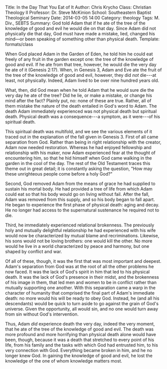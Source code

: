 Title: In the Day That You Eat of It
Author: Chris Krycho
Class: Christian Theology II
Professor: Dr. Steve McKinion
School: Southeastern Baptist Theological Seminary
Date: 2014-03-05 14:00
Category: theology
Tags: M. Div., SEBTS
Summary: God told Adam that if he ate of the tree of the knowledge of good and evil he would die on that day. Since Adam did not physically die that day, God must have made a mistake, lied, changed his mind—or been speaking of something other than physical death.
Template: formats/class

When God placed Adam in the Garden of Eden, he told him he could eat freely of
any fruit in the garden except one: the tree of the knowledge of good and evil.
If he ate from that tree, however, he would die the very day he ate of it
(Genesis 2:17). When, in Genesis 3, Adam and Eve ate the fruit of the tree of
the knowledge of good and evil, however, they did *not* die---at least, not
physically. Indeed, Adam lived to be over nine hundred years old.

What, then, did God mean when he told Adam that he would sure die the very day
he ate of the tree? Did he lie, or make a mistake, or change his mind after the
fact? Plainly put, no: none of these are true. Rather, all of them mistake the
nature of the death entailed in God's word to Adam. The death Adam immediately
experienced was not physical death but spiritual death. Physical death was a
consequence---a symptom, as it were---of his spiritual death.

This spiritual death was multifold, and we see the various elements of it traced
out in the explanation of the fall given in Genesis 3. First of all came
separation from God. Rather than being in right relationship with the creator,
Adam now needed restoration. Whereas he had enjoyed fellowship and relationship
with his maker, now Adam experienced fear at the thought of encountering him,
so that he hid himself when God came walking in the garden in the cool of the
day. The rest of the Old Testament traces this theme out in great detail; it is
constantly asking the question, "How may these unrighteous people come before a
holy God?"

Second, God removed Adam from the means of grace he had supplied to sustain his
mortal body. He had provided a tree of life from which Adam could eat so that
his body would go on living without fail. After the fall, Adam was removed from
this supply, and so his body began to fall apart. He began to experience the
first phase of physical death: aging and decay. He no longer had access to the
supernatural sustenance he required not to die.

Third, he immediately experienced relational brokenness. The previously holy
and mutually delightful relationship he had experienced with his wife would now
be characterized by mutual blame and recriminations. Likewise, his sons would
not be loving brothers: one would kill the other. No more would he live in a
world characterized by peace and harmony, but one shaped by conflict and war.

Of all of these, though, it was the first that was most important and deepest.
Adam's separation from God was at the root of all the other problems he now
faced. It was the lack of God's spirit in him that led to his physical death.
It was the lack of God's presence in their midst, and the brokenness of his
image in them, that led men and women to be in conflict rather than mutually
supporting one another. With this separation came a warp in the character of
humanity that comprised the final part of Adam's immediate death: no more would
his will be ready to obey God. Instead, he (and all his descendants) would be quick
to turn aside to go against the grain of God's universe. Given the opportunity,
all would sin, and no one would turn away from sin without God's intervention.

Thus, Adam *did* experience death the very day, indeed the very moment, that he
ate of the tree of the knowledge of good and evil. The death was more profound
and more horrifying than physical death alone would have been, though, because
it was a death that stretched to every point of his life, from his family and
the tasks with which God had entrusted him, to his very connection with God.
Everything became broken in him, and he no longer knew God. In gaining the
knowledge of good and evil, he lost the knowledge of the one of whom knowledge
matters most.